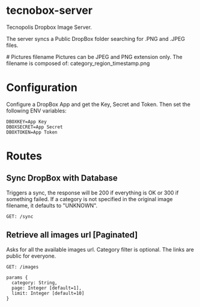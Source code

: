 # tecnobox-server
Tecnopolis Dropbox Image Server.

The server syncs a Public DropBox folder searching for .PNG and .JPEG files.

# Pictures filename
Pictures can be JPEG and PNG extension only. The filename is composed of: category_region_timestamp.png

# Configuration
Configure a DropBox App and get the Key, Secret and Token. Then set the following ENV variables:

```
DBOXKEY=App Key
DBOXSECRET=App Secret
DBOXTOKEN=App Token
```


# Routes

## Sync DropBox with Database
Triggers a sync, the response will be 200 if everything is OK or 300 if something failed.
If a category is not specified in the original image filename, it defaults to "UNKNOWN".

```
GET: /sync
```

## Retrieve all images url [Paginated]
Asks for all the available images url. Category filter is optional. The links are public for everyone.
```
GET: /images

params {
  category: String,
  page: Integer [default=1],
  limit: Integer [default=10]
}
```
